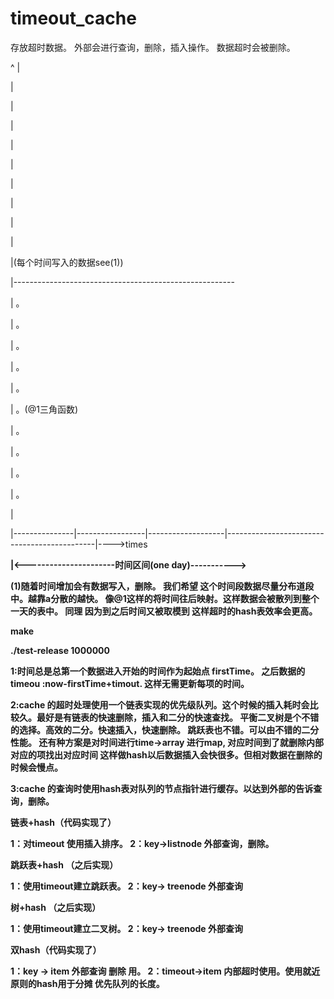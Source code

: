 ﻿timeout_cache
=============

存放超时数据。
外部会进行查询，删除，插入操作。
数据超时会被删除。



^
|

|

|

|

|

|

|

|

|

|

|(每个时间写入的数据see(1))

|-------------------------------------------------------

| 。

|  。

|   。

|    。

|     。 

|      。(@1三角函数)

|        。

|         。

|           。

|            。

|             

|---------------|-----------------|-------------------|---------------------------------------------|---->times

<a>				<b>				<c>					<d>

|<----------------------时间区间(one day)----------->


(1)随着时间增加会有数据写入，删除。
	我们希望 <a-b>这个时间段数据尽量分布道<b-d>段中。越靠a分散的越快。
	像@1这样的将时间往后映射。这样数据会被散列到整个一天的表中。
	同理<b-c><c-d> 
	因为到<d>之后时间又被取模到<a-c>
这样超时的hash表效率会更高。

make


./test-release 1000000



1:时间总是总第一个数据进入开始的时间作为起始点 firstTime。
之后数据的timeou :now-firstTime+timout.
这样无需更新每项的时间。


2:cache 的超时处理使用一个链表实现的优先级队列。这个时候的插入耗时会比较久。最好是有链表的快速删除，插入和二分的快速查找。
平衡二叉树是个不错的选择。高效的二分。快速插入，快速删除。
跳跃表也不错。可以由不错的二分性能。
还有种方案是对时间进行time->array<item> 进行map,
对应时间到了就删除内部对应的项找出对应时间
这样做hash以后数据插入会快很多。但相对数据在删除的时候会慢点。


3:cache 的查询时使用hash表对队列的节点指针进行缓存。以达到外部的告诉查询，删除。


链表+hash（代码实现了）

1：对timeout 使用插入排序。
2：key->listnode 外部查询，删除。

跳跃表+hash （之后实现）

1：使用timeout建立跳跃表。
2：key-> treenode 外部查询

树+hash （之后实现）

1：使用timeout建立二叉树。
2：key-> treenode 外部查询

双hash（代码实现了）

1：key -> item 外部查询 删除 用。
2：timeout->item 内部超时使用。使用就近原则的hash用于分摊 优先队列的长度。